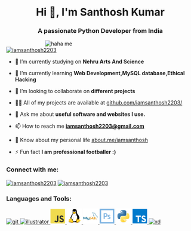 <h1 align="center">Hi 👋, I'm Santhosh Kumar</h1>
<h3 align="center">A passionate Python Developer from India</h3>
<img align="right" alt="haha me" width="400" src="https://media0.giphy.com/media/qgQUggAC3Pfv687qPC/giphy.gif?cid=790b7611f529d6a4655da0dac5899bec27013e5ac980fe3c&rid=giphy.gif&ct=g">
<p align="left"> <a href="https://twitter.com/iamsanthosh2203" target="blank"><img src="https://img.shields.io/twitter/follow/iamsanthosh2203?logo=twitter&style=for-the-badge" alt="iamsanthosh2203" /></a> </p>

- 🔭 I’m currently studying on **Nehru Arts And Science**

- 🌱 I’m currently learning **Web Development,MySQL database,Ethical Hacking**

- 👯 I’m looking to collaborate on **different projects**

- 👨‍💻 All of my projects are available at [github.com/iamsanthosh2203/](https://github.com/Iamsanthosh2203?tab=repositories)

- 💬 Ask me about **useful software and websites I use.**

- 📫 How to reach me **iamsanthosh2203@gmail.com**

- 📄 Know about my personal life [about.me/iamsanthosh](about.me/iamsanthosh)

- ⚡ Fun fact **I am professional footballer :)**

<h3 align="left">Connect with me:</h3>
<p align="left">
<a href="https://twitter.com/iamsanthosh2203" target="blank"><img align="center" src="https://raw.githubusercontent.com/rahuldkjain/github-profile-readme-generator/master/src/images/icons/Social/twitter.svg" alt="iamsanthosh2203" height="30" width="40" /></a>
<a href="https://instagram.com/iamsanthosh2203" target="blank"><img align="center" src="https://raw.githubusercontent.com/rahuldkjain/github-profile-readme-generator/master/src/images/icons/Social/instagram.svg" alt="iamsanthosh2203" height="30" width="40" /></a>
</p>

<h3 align="left">Languages and Tools:</h3>
<p align="left"> <a href="https://git-scm.com/" target="_blank" rel="noreferrer"> <img src="https://www.vectorlogo.zone/logos/git-scm/git-scm-icon.svg" alt="git" width="40" height="40"/> </a> <a href="https://www.adobe.com/in/products/illustrator.html" target="_blank" rel="noreferrer"> <img src="https://www.vectorlogo.zone/logos/adobe_illustrator/adobe_illustrator-icon.svg" alt="illustrator" width="40" height="40"/> </a> <a href="https://developer.mozilla.org/en-US/docs/Web/JavaScript" target="_blank" rel="noreferrer"> <img src="https://raw.githubusercontent.com/devicons/devicon/master/icons/javascript/javascript-original.svg" alt="javascript" width="40" height="40"/> </a> <a href="https://www.linux.org/" target="_blank" rel="noreferrer"> <img src="https://raw.githubusercontent.com/devicons/devicon/master/icons/linux/linux-original.svg" alt="linux" width="40" height="40"/> </a> <a href="https://www.mysql.com/" target="_blank" rel="noreferrer"> <img src="https://raw.githubusercontent.com/devicons/devicon/master/icons/mysql/mysql-original-wordmark.svg" alt="mysql" width="40" height="40"/> </a> <a href="https://www.photoshop.com/en" target="_blank" rel="noreferrer"> <img src="https://raw.githubusercontent.com/devicons/devicon/master/icons/photoshop/photoshop-line.svg" alt="photoshop" width="40" height="40"/> </a> <a href="https://www.python.org" target="_blank" rel="noreferrer"> <img src="https://raw.githubusercontent.com/devicons/devicon/master/icons/python/python-original.svg" alt="python" width="40" height="40"/> </a> <a href="https://www.typescriptlang.org/" target="_blank" rel="noreferrer"> <img src="https://raw.githubusercontent.com/devicons/devicon/master/icons/typescript/typescript-original.svg" alt="typescript" width="40" height="40"/> </a> <a href="https://www.adobe.com/products/xd.html" target="_blank" rel="noreferrer"> <img src="https://cdn.worldvectorlogo.com/logos/adobe-xd.svg" alt="xd" width="40" height="40"/> </a> </p>

